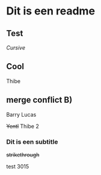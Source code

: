 # Dit is een readme

## Test

_Cursive_

## Cool

Thibe

## merge conflict B)

Barry
Lucas

~~Yentl~~
Thibe 2

### Dit is een subtitle

~~strikethrough~~


test 3015